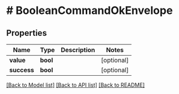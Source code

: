# # BooleanCommandOkEnvelope

## Properties

Name | Type | Description | Notes
------------ | ------------- | ------------- | -------------
**value** | **bool** |  | [optional] 
**success** | **bool** |  | [optional] 

[[Back to Model list]](../../README.md#documentation-for-models) [[Back to API list]](../../README.md#documentation-for-api-endpoints) [[Back to README]](../../README.md)


